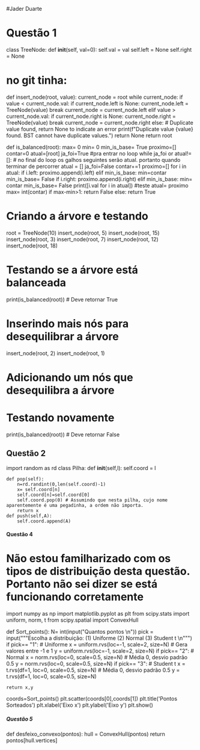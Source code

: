 #Jader Duarte 
# Questão 1 #

class TreeNode:
    def __init__(self, val=0):
        self.val = val
        self.left = None
        self.right = None

# no git tinha:
def insert_node(root, value):
        current_node = root
        while current_node:
            if value < current_node.val:
                if current_node.left is None:
                    current_node.left = TreeNode(value)
                    break
                current_node = current_node.left
            elif value > current_node.val:
                if current_node.right is None:
                    current_node.right = TreeNode(value)
                    break
                current_node = current_node.right
            else:
                # Duplicate value found, return None to indicate an error
                print(f"Duplicate value {value} found. BST cannot have duplicate values.")
                return None
        return root

def is_balanced(root):
    max= 0
    min= 0
    min_is_base= True
    proximo=[]
    contar=0
    atual=[root]
    ja_foi=True #pra entrar no loop
    while ja_foi or atual!=[]: # no final do loop os galhos seguintes serão atual. portanto quando terminar de percorrer atual = []
        ja_foi=False 
        contar+=1 
        proximo=[]
        for i in atual:
            if i.left:
                proximo.append(i.left)
            elif min_is_base:
                min=contar
                min_is_base= False
            if i.right:
                proximo.append(i.right)
            elif min_is_base:
                min= contar
                min_is_base= False
        print([i.val for i in atual]) #teste 
        atual= proximo
    max= int(contar)
    if max-min>1:
        return False
    else:
        return True
    
    
# Criando a árvore e testando
root = TreeNode(10)
insert_node(root, 5)
insert_node(root, 15)
insert_node(root, 3)
insert_node(root, 7)
insert_node(root, 12)
insert_node(root, 18)

# Testando se a árvore está balanceada
print(is_balanced(root))  # Deve retornar True

# Inserindo mais nós para desequilibrar a árvore
insert_node(root, 2)
insert_node(root, 1)  
# Adicionando um nós que desequilibra a árvore

# Testando novamente
print(is_balanced(root))  # Deve retornar False

## Questão 2 ##
import random as rd
class Pilha:
    def __init__(self,l):
        self.coord = l
    
    def pop(self):
        n=rd.randint(0,len(self.coord)-1)
        x= self.coord[n]
        self.coord[n]=self.coord[0]
        self.coord.pop(0) # Assumindo que nesta pilha, cujo nome aparentemente é uma pegadinha, a ordem não importa.
        return x
    def push(self,A):
        self.coord.append(A)

#### Questão 4 ####
# Não estou familharizado com os tipos de distribuição desta questão. Portanto não sei dizer se está funcionando corretamente
import numpy as np
import matplotlib.pyplot as plt
from scipy.stats import uniform, norm, t
from scipy.spatial import ConvexHull

def Sort_points():
    N= int(input("Quantos pontos \n"))
    pick = input("""Escolha a distribuição: 
              (1) Uniforme
              (2) Normal
              (3) Student t  \n""")
    if pick== "1": # Uniforme
        x = uniform.rvs(loc=-1, scale=2, size=N)  # Gera valores entre -1 e 1
        y = uniform.rvs(loc=-1, scale=2, size=N)
    if pick== "2": # Normal
        x = norm.rvs(loc=0, scale=0.5, size=N)  # Média 0, desvio padrão 0.5
        y = norm.rvs(loc=0, scale=0.5, size=N)
    if pick== "3": # Student t
        x = t.rvs(df=1, loc=0, scale=0.5, size=N)  # Média 0, desvio padrão 0.5
        y = t.rvs(df=1, loc=0, scale=0.5, size=N)
        

    return x,y

coords=Sort_points()
plt.scatter(coords[0],coords[1])
plt.title('Pontos Sorteados')
plt.xlabel('Eixo x')
plt.ylabel('Eixo y')
plt.show()

##### Questão 5 #####

def desfeixo_convexo(pontos):
  hull = ConvexHull(pontos)
  return pontos[hull.vertices]
